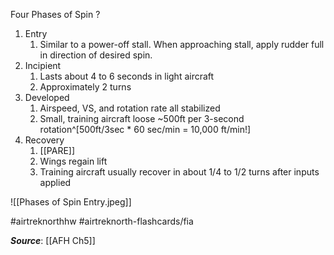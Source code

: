 Four Phases of Spin
?
1. Entry
	1. Similar to a power-off stall. When approaching stall, apply rudder full in direction of desired spin.
2. Incipient
	1. Lasts about 4 to 6 seconds in light aircraft
	2. Approximately 2 turns
3. Developed 
	1. Airspeed, VS, and rotation rate all stabilized
	2. Small, training aircraft loose ~500ft per 3-second rotation^[500ft/3sec * 60 sec/min = 10,000 ft/min!]
4. Recovery
	1. [[PARE]]
	2. Wings regain lift
	3. Training aircraft usually recover in about 1/4 to 1/2 turns after inputs applied
<!--SR:!2022-10-06,3,250-->


![[Phases of Spin Entry.jpeg]]

#airtreknorthhw #airtreknorth-flashcards/fia 

***Source***: [[AFH Ch5]]